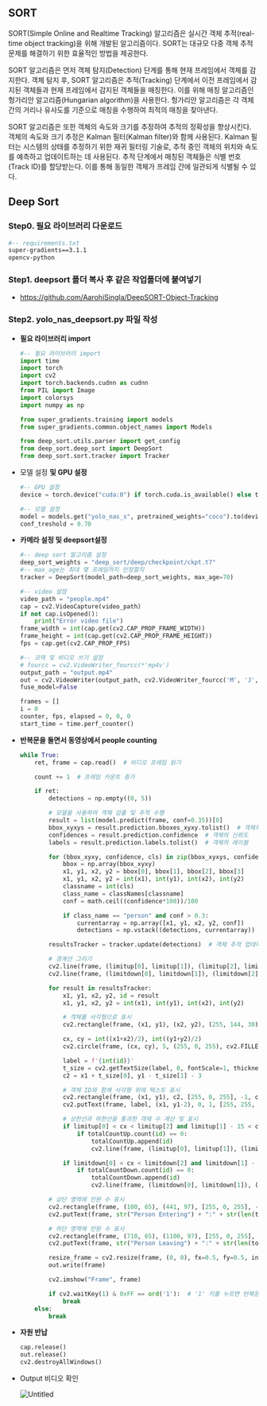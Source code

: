 ## SORT

SORT(Simple Online and Realtime Tracking) 알고리즘은 실시간 객체 추적(real-time object tracking)을 위해 개발된 알고리즘이다. SORT는 대규모 다중 객체 추적 문제를 해결하기 위한 효율적인 방법을 제공한다.

SORT 알고리즘은 먼저 객체 탐지(Detection) 단계를 통해 현재 프레임에서 객체를 감지한다. 객체 탐지 후, SORT 알고리즘은 추적(Tracking) 단계에서 이전 프레임에서 감지된 객체들과 현재 프레임에서 감지된 객체들을 매칭한다. 이를 위해 매칭 알고리즘인 헝가리안 알고리즘(Hungarian algorithm)을 사용한다. 헝가리안 알고리즘은 각 객체 간의 거리나 유사도를 기준으로 매칭을 수행하여 최적의 매칭을 찾아낸다.

SORT 알고리즘은 또한 객체의 속도와 크기를 추정하여 추적의 정확성을 향상시킨다. 객체의 속도와 크기 추정은 Kalman 필터(Kalman filter)와 함께 사용된다. Kalman 필터는 시스템의 상태를 추정하기 위한 재귀 필터링 기술로, 추적 중인 객체의 위치와 속도를 예측하고 업데이트하는 데 사용된다. 추적 단계에서 매칭된 객체들은 식별 번호(Track ID)를 할당받는다. 이를 통해 동일한 객체가 프레임 간에 일관되게 식별될 수 있다.

## Deep Sort

### Step0. 필요 라이브러리 다운로드

```bash
#-- requirements.txt
super-gradients==3.1.1
opencv-python
```

### Step1. deepsort 폴더 복사 후 같은 작업폴더에 붙여넣기

- https://github.com/AarohiSingla/DeepSORT-Object-Tracking

### Step2. yolo_nas_deepsort.py 파일 작성

- **필요 라이브러리 import**
    
    ```python
    #-- 필요 라이브러리 import
    import time
    import torch
    import cv2
    import torch.backends.cudnn as cudnn
    from PIL import Image
    import colorsys
    import numpy as np
    
    from super_gradients.training import models
    from super_gradients.common.object_names import Models
    
    from deep_sort.utils.parser import get_config
    from deep_sort.deep_sort import DeepSort
    from deep_sort.sort.tracker import Tracker
    ```
    
- 모델 설정 **및 GPU 설정**
    
    ```python
    #-- GPU 설정
    device = torch.device("cuda:0") if torch.cuda.is_available() else torch.device("cpu")
    
    #-- 모델 설정
    model = models.get("yolo_nas_s", pretrained_weights="coco").to(device)
    conf_treshold = 0.70
    ```
    
- **카메라 설정 및  deepsort설정**
    
    ```python
    #-- deep sort 알고리즘 설정
    deep_sort_weights = "deep_sort/deep/checkpoint/ckpt.t7"
    #-- max_age는 최대 몇 프레임까지 인정할지
    tracker = DeepSort(model_path=deep_sort_weights, max_age=70)
    
    #-- video 설정
    video_path = "people.mp4"
    cap = cv2.VideoCapture(video_path)
    if not cap.isOpened():
        print("Error video file")
    frame_width = int(cap.get(cv2.CAP_PROP_FRAME_WIDTH))
    frame_height = int(cap.get(cv2.CAP_PROP_FRAME_HEIGHT))
    fps = cap.get(cv2.CAP_PROP_FPS)
    
    #-- 코덱 및 비디오 쓰기 설정
    # fourcc = cv2.VideoWriter_fourcc(*'mp4v')
    output_path = "output.mp4"
    out = cv2.VideoWriter(output_path, cv2.VideoWriter_fourcc('M', 'J', 'P', 'G'), 10, (frame_width, frame_height))
    fuse_model=False
    
    frames = []
    i = 0
    counter, fps, elapsed = 0, 0, 0
    start_time = time.perf_counter()
    ```
    
- **반복문을 돌면서 동영상에서 people counting**
    
    ```python
    while True:
        ret, frame = cap.read()  # 비디오 프레임 읽기
    
        count += 1  # 프레임 카운트 증가
    
        if ret:
            detections = np.empty((0, 5))
    
            # 모델을 사용하여 객체 검출 및 추적 수행
            result = list(model.predict(frame, conf=0.35))[0]
            bbox_xyxys = result.prediction.bboxes_xyxy.tolist()  # 객체의 경계상자 좌표
            confidences = result.prediction.confidence  # 객체의 신뢰도
            labels = result.prediction.labels.tolist()  # 객체의 레이블
    
            for (bbox_xyxy, confidence, cls) in zip(bbox_xyxys, confidences, labels):
                bbox = np.array(bbox_xyxy)
                x1, y1, x2, y2 = bbox[0], bbox[1], bbox[2], bbox[3]
                x1, y1, x2, y2 = int(x1), int(y1), int(x2), int(y2)
                classname = int(cls)
                class_name = classNames[classname]
                conf = math.ceil((confidence*100))/100
    
                if class_name == "person" and conf > 0.3:
                    currentarray = np.array([x1, y1, x2, y2, conf])
                    detections = np.vstack((detections, currentarray))
    
            resultsTracker = tracker.update(detections)  # 객체 추적 업데이트
    
            # 경계선 그리기
            cv2.line(frame, (limitup[0], limitup[1]), (limitup[2], limitup[3]), (255,0,0), 3)  # 상한선
            cv2.line(frame, (limitdown[0], limitdown[1]), (limitdown[2], limitdown[3]), (255,0,0), 3)  # 하한선
    
            for result in resultsTracker:
                x1, y1, x2, y2, id = result
                x1, y1, x2, y2 = int(x1), int(y1), int(x2), int(y2)
    
                # 객체를 사각형으로 표시
                cv2.rectangle(frame, (x1, y1), (x2, y2), (255, 144, 30), 3)
    
                cx, cy = int((x1+x2)/2), int((y1+y2)/2)
                cv2.circle(frame, (cx, cy), 5, (255, 0, 255), cv2.FILLED)
    
                label = f'{int(id)}'
                t_size = cv2.getTextSize(label, 0, fontScale=1, thickness=2)[0]
                c2 = x1 + t_size[0], y1 - t_size[1] - 3
    
                # 객체 ID와 함께 사각형 위에 텍스트 표시
                cv2.rectangle(frame, (x1, y1), c2, [255, 0, 255], -1, cv2.LINE_AA)
                cv2.putText(frame, label, (x1, y1-2), 0, 1, [255, 255, 255], thickness=1, lineType=cv2.LINE_AA)
    
                # 상한선과 하한선을 통과한 객체 수 계산 및 표시
                if limitup[0] < cx < limitup[2] and limitup[1] - 15 < cy < limitup[3] + 15:
                    if totalCountUp.count(id) == 0:
                        totalCountUp.append(id)
                        cv2.line(frame, (limitup[0], limitup[1]), (limitup[2], limitup[3]), (0, 255, 0), 3)
    
                if limitdown[0] < cx < limitdown[2] and limitdown[1] - 15 < cy < limitdown[3] + 15:
                    if totalCountDown.count(id) == 0:
                        totalCountDown.append(id)
                        cv2.line(frame, (limitdown[0], limitdown[1]), (limitdown[2], limitdown[3]), (0, 255, 0), 3)
    
            # 상단 영역에 인원 수 표시
            cv2.rectangle(frame, (100, 65), (441, 97), [255, 0, 255], -1, cv2.LINE_AA)
            cv2.putText(frame, str("Person Entering") + ":" + str(len(totalCountUp)), (141, 91), 0, 1, [255, 255, 255], thickness=2, lineType=cv2.LINE_AA)
    
            # 하단 영역에 인원 수 표시
            cv2.rectangle(frame, (710, 65), (1100, 97), [255, 0, 255], -1, cv2.LINE_AA)
            cv2.putText(frame, str("Person Leaving") + ":" + str(len(totalCountDown)), (741, 91), 0, 1, [255, 255, 255], thickness=2, lineType=cv2.LINE_AA)
    
            resize_frame = cv2.resize(frame, (0, 0), fx=0.5, fy=0.5, interpolation=cv2.INTER_AREA)
            out.write(frame)
    
            cv2.imshow("Frame", frame)
    
            if cv2.waitKey(1) & 0xFF == ord('1'):  # '1' 키를 누르면 반복문 종료
                break
        else:
            break
    ```
    
- **자원 반납**
    
    ```python
    cap.release()
    out.release()
    cv2.destroyAllWindows()
    ```
    
- Output 비디오 확인
    
    ![Untitled](https://github.com/junyong1111/ObjectDetection/assets/79856225/ac4deeba-0673-4713-9678-beed67e3475f)